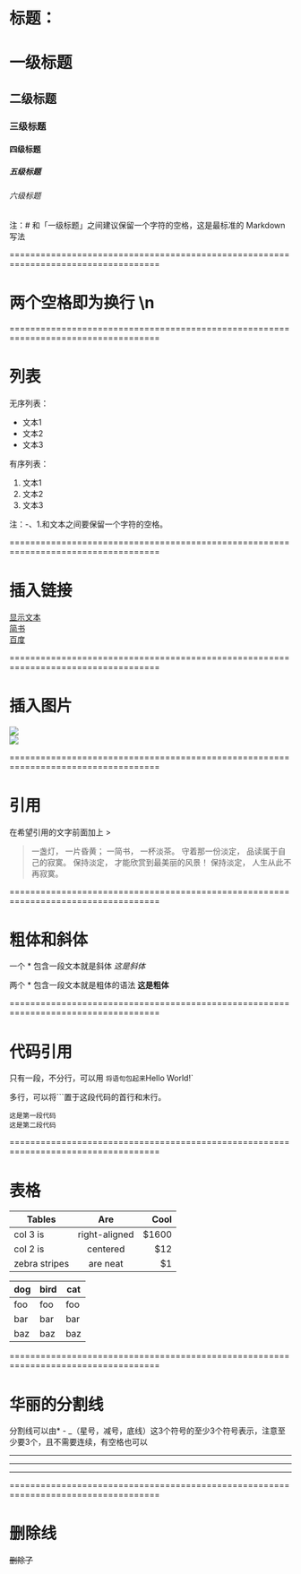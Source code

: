 # 标题：
# 一级标题
## 二级标题
### 三级标题
#### 四级标题
##### 五级标题
###### 六级标题 
注：# 和「一级标题」之间建议保留一个字符的空格，这是最标准的 Markdown 写法

===================================================================================

# 两个空格即为换行 \n

===================================================================================

# 列表  
无序列表：
- 文本1
- 文本2
- 文本3

有序列表：
1. 文本1
2. 文本2
3. 文本3

注：-、1.和文本之间要保留一个字符的空格。

===================================================================================

# 插入链接  
[显示文本](链接地址)  
[简书](http://www.jianshu.com)  
[百度](http://www.baidu.com)

===================================================================================

# 插入图片  
![](图片链接地址)  
![](http://upload-images.jianshu.io/upload_images/259-0ad0d0bfc1c608b6.jpg?imageMogr2/auto-orient/strip%7CimageView2/2/w/1240)

===================================================================================

# 引用  
在希望引用的文字前面加上 >

> 一盏灯， 一片昏黄； 一简书， 一杯淡茶。 守着那一份淡定， 品读属于自己的寂寞。 保持淡定， 才能欣赏到最美丽的风景！ 保持淡定， 人生从此不再寂寞。

===================================================================================

# 粗体和斜体
一个 * 包含一段文本就是斜体
 *这是斜体*

两个 * 包含一段文本就是粗体的语法
**这是粗体**

===================================================================================

# 代码引用
只有一段，不分行，可以用 ` 将语句包起来
`Hello World!`

多行，可以将```置于这段代码的首行和末行。
```
这是第一段代码
这是第二段代码
```

===================================================================================

# 表格
| Tables        | Are           | Cool  |
| ------------- |:-------------:| -----:|
| col 3 is      | right-aligned | $1600 |
| col 2 is      | centered      |   $12 |
| zebra stripes | are neat      |    $1 |

dog | bird | cat
----|------|----
foo | foo  | foo
bar | bar  | bar
baz | baz  | baz


===================================================================================

# 华丽的分割线

分割线可以由* - _（星号，减号，底线）这3个符号的至少3个符号表示，注意至少要3个，且不需要连续，有空格也可以
* * *
- - -
_ _ _

===================================================================================

# 删除线

~~删除了~~